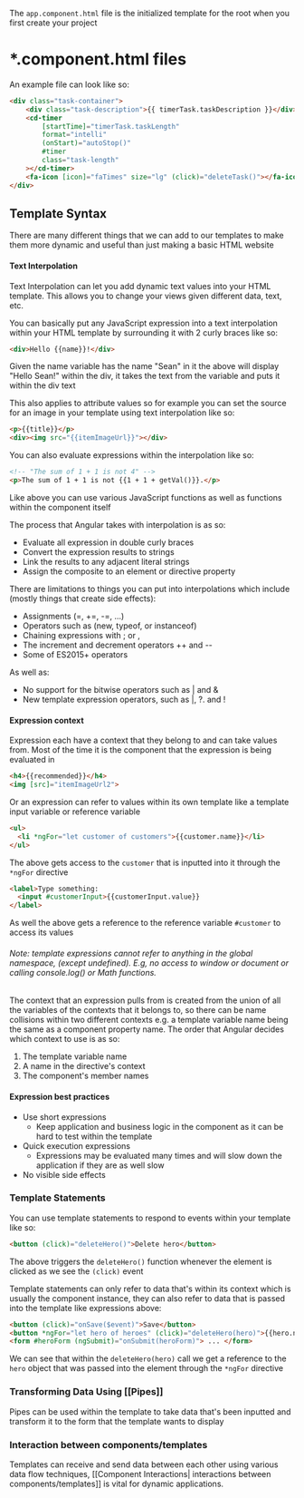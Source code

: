 The `app.component.html` file is the initialized template for the root when you first create your project

# *.component.html files

An example file can look like so:

```html
<div class="task-container">
	<div class="task-description">{{ timerTask.taskDescription }}</div>
	<cd-timer
		[startTime]="timerTask.taskLength"
		format="intelli"
		(onStart)="autoStop()"
		#timer
		class="task-length"
	></cd-timer>
	<fa-icon [icon]="faTimes" size="lg" (click)="deleteTask()"></fa-icon>
</div>
```

## Template Syntax
There are many different things that we can add to our templates to make them more dynamic and useful than just making a basic HTML website

#### Text Interpolation
Text Interpolation can let you add dynamic text values into your HTML template. This allows you to change your views given different data, text, etc.

You can basically put any JavaScript expression into a text interpolation within your HTML template by surrounding it with 2 curly braces like so:

```html
<div>Hello {{name}}!</div>
```

Given the name variable has the name "Sean" in it the above will display "Hello Sean!" within the div, it takes the text from the variable and puts it within the div text

This also applies to attribute values so for example you can set the source for an image in your template using text interpolation like so:

```html
<p>{{title}}</p>
<div><img src="{{itemImageUrl}}"></div>
```

You can also evaluate expressions within the interpolation like so:

```html
<!-- "The sum of 1 + 1 is not 4" -->
<p>The sum of 1 + 1 is not {{1 + 1 + getVal()}}.</p>
```

Like above you can use various JavaScript functions as well as functions within the component itself

The process that Angular takes with interpolation is as so:
- Evaluate all expression in double curly braces
- Convert the expression results to strings
- Link the results to any adjacent literal strings
- Assign the composite to an element or directive property

There are limitations to things you can put into interpolations which include (mostly things that create side effects):
- Assignments (=, +=, -=, ...)
- Operators such as (new, typeof, or instanceof)
- Chaining expressions with ; or ,
- The increment and decrement operators ++ and --
- Some of ES2015+ operators

As well as:
- No support for the bitwise operators such as | and &
- New template expression operators, such as |, ?. and !

#### Expression context
Expression each have a context that they belong to and can take values from. Most of the time it is the component that the expression is being evaluated in

```html
<h4>{{recommended}}</h4>
<img [src]="itemImageUrl2">
```

Or an expression can refer to values within its own template like a template input variable or reference variable

```html
<ul>
  <li *ngFor="let customer of customers">{{customer.name}}</li>
</ul>
```

The above gets access to the `customer` that is inputted into it through the `*ngFor` directive

```html
<label>Type something:
  <input #customerInput>{{customerInput.value}}
</label>
```

As well the above gets a reference to the reference variable `#customer` to access its values

###### Note: template expressions cannot refer to anything in the global namespace, (except undefined). E.g, no access to window or document or calling console.log() or Math functions.

The context that an expression pulls from is created from the union of all the variables of the contexts that it belongs to, so there can be name collisions within two different contexts e.g. a template variable name being the same as a component property name. The order that Angular decides which context to use is as so:

1. The template variable name
2. A name in the directive's context
3. The component's member names


#### Expression best practices

- Use short expressions
	- Keep application and business logic in the component as it can be hard to test within the template 
- Quick execution expressions
	- Expressions may be evaluated many times and will slow down the application if they are as well slow
- No visible side effects

### Template Statements
You can use template statements to respond to events within your template like so: 

```html
<button (click)="deleteHero()">Delete hero</button>
```

The above triggers the `deleteHero()` function whenever the element is clicked as we see the `(click)` event

Template statements can only refer to data that's within its context which is usually the component instance, they can also refer to data that is passed into the template like expressions above:  

```html
<button (click)="onSave($event)">Save</button>
<button *ngFor="let hero of heroes" (click)="deleteHero(hero)">{{hero.name}}</button>
<form #heroForm (ngSubmit)="onSubmit(heroForm)"> ... </form>
```

We can see that within the `deleteHero(hero)` call we get a reference to the `hero` object that was passed into the element through the `*ngFor` directive

### Transforming Data Using [[Pipes]]

Pipes can be used within the template to take data that's been inputted and transform it to the form that the template wants to display

### Interaction between components/templates
Templates can receive and send data between each other using various data flow techniques, [[Component Interactions| interactions between components/templates]] is vital for dynamic applications. 

